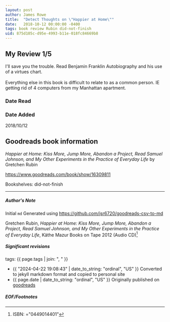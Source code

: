 ```yaml
---
layout: post
author: James Rowe
title:  "Detect Thoughts on \"Happier at Home\""
date:   2018-10-12 00:00:00 -0400
tags: book review Rubin did-not-finish
uid: 875d105c-d95e-4993-b11e-018fc84669b8
---
```


<!-- highly dependent on how you personally use jekyll templates, and how you want this to show up -->
<!-- escape any jekyll keys with double brackets -->

## My Review 1/5

I'll save you the trouble. Read Benjamin Franklin Autobiography and his use of a virtues chart.<br/><br/>Everything else in this book is difficult to relate to as a common person. IE getting rid of 4 computers from my Manhattan apartment.

### Date Read


### Date Added
2018/10/12

## Goodreads book information

*Happier at Home: Kiss More, Jump More, Abandon a Project, Read Samuel Johnson, and My Other Experiments in the Practice of Everyday Life* by Gretchen Rubin

https://www.goodreads.com/book/show/16309811

Bookshelves: did-not-finish

---

##### Author's Note

Initial `md` Generated using https://github.com/jsr6720/goodreads-csv-to-md

Gretchen Rubin, *Happier at Home: Kiss More, Jump More, Abandon a Project, Read Samuel Johnson, and My Other Experiments in the Practice of Everyday Life*, Käthe Mazur Books on Tape 2012 (Audio CD)[^1]

##### Significant revisions

tags: {{ page.tags | join: ", " }} <!-- todo move this somewhere -->

- {{ "2024-04-22 19:08:43" | date_to_string: "ordinal", "US" }} Converted to jekyll markdown format and copied to personal site
- {{ page.date | date_to_string: "ordinal", "US" }} Originally published on [goodreads](https://www.goodreads.com)

##### EOF/Footnotes

[^1]: ISBN: ="0449014401"